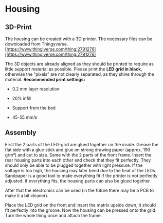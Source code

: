 
# **Housing**

## **3D-Print**

The housing can be created with a 3D printer. The necessary files can be downloaded from Thingyverse.[https://www.thingiverse.com/thing:2791276](https://www.thingiverse.com/thing:2791276)

The 3D objects are already aligned as they should be printed to require as little support material as possible. Please print the **LED grid in black**, otherwise the "pixels" are not clearly separated, as they shine through the material.
**Recommended print settings:**

* 0.2 mm layer resolution

* 20% infill

* Support from the bed

* 45-55 mm/s

## **Assembly**

First the 2 parts of the LED-grid are glued together on the inside. Grease the flat side with a glue stick and glue on strong drawing paper (approx. 190 g/m²) and cut to size. Same with the 2 parts of the front frame.
Insert the rear housing parts into each other and check that they fit perfectly. They should only be able to be plugged together with light pressure. If the voltage is too high, the housing may later bend due to the heat of the LEDs. Sandpaper is a good tool to make everything fit if the printer is not perfectly adjusted. If everything fits, the housing parts can also be glued together.

After that the electronics can be used (in the future there may be a PCB to make it a bit cleaner).

Place the LED grid on the front and insert the matrix upside down, it should fit perfectly into the groove. Now the housing can be pressed onto the grid. Turn the whole thing once and attach the frame.
